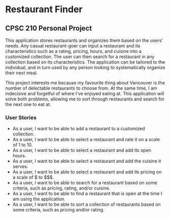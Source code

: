 # Restaurant Finder
## CPSC 210 Personal Project
This application stores restaurants and organizes them based on the users' needs. 
Any casual restaurant-goer can input a restaurant and its characteristics such as 
a rating, pricing, hours, and cuisine into a customized collection. The user can then search for a restaurant in any 
collection based on its characteristics. The application can be tailored to the individual, and in turn used by 
any person looking to systematically organize their next meal.

This project interests me because my favourite thing about Vancouver is the number of delectable restaurants to choose 
from. At the same time, I am indecisive and forgetful of where I've enjoyed eating at. This application will solve 
both problems, allowing me to sort through restaurants and search for the next one to eat at.  

### User Stories
- As a user, I want to be able to add a restaurant to a customized collection.
- As a user, I want to be able to select a restaurant and rate it on a scale of 1 to 10.
- As a user, I want to be able to select a restaurant and add its open hours.
- As a user, I want to be able to select a restaurant and add the cuisine it serves.
- As a user, I want to be able to select a restaurant and add its pricing on a scale of $ to $$$.
- As a user, I want to be able to search for a restaurant based on some criteria, such as pricing, rating, and/or cuisine.
- As a user, I want to be able to find a restaurant that is open at the time I am using the application.
- As a user, I want to be able to sort a collection of restaurants based on some criteria, such as pricing and/or rating.
